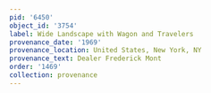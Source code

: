```yaml
---
pid: '6450'
object_id: '3754'
label: Wide Landscape with Wagon and Travelers
provenance_date: '1969'
provenance_location: United States, New York, NY
provenance_text: Dealer Frederick Mont
order: '1469'
collection: provenance
---
```

